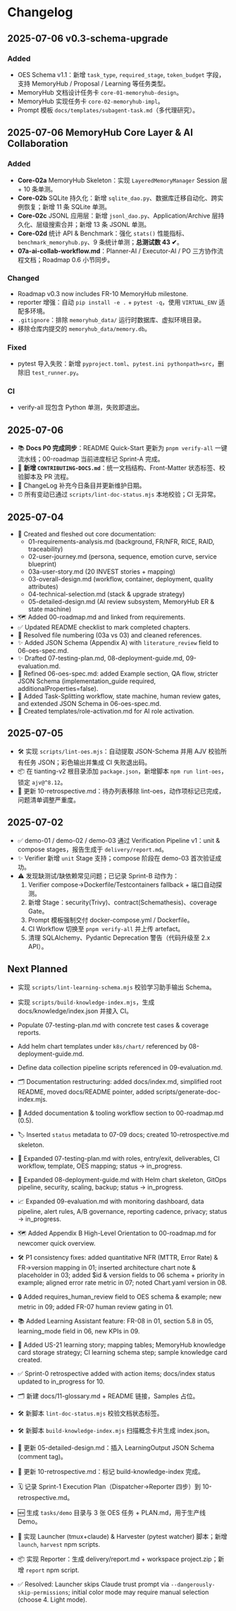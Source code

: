 <!-- status: in_progress -->
# Changelog

## 2025-07-06  v0.3-schema-upgrade
### Added
- OES Schema v1.1：新增 `task_type`, `required_stage`, `token_budget` 字段，支持 MemoryHub / Proposal / Learning 等任务类型。
- MemoryHub 文档设计任务卡 `core-01-memoryhub-design`。
- MemoryHub 实现任务卡 `core-02-memoryhub-impl`。
- Prompt 模板 `docs/templates/subagent-task.md`（多代理研究）。

## 2025-07-06  MemoryHub Core Layer & AI Collaboration
### Added
- **Core-02a** MemoryHub Skeleton：实现 `LayeredMemoryManager` Session 层 + 10 条单测。
- **Core-02b** SQLite 持久化：新增 `sqlite_dao.py`、数据库迁移自动化、跨实例恢复；新增 11 条 SQLite 单测。
- **Core-02c** JSONL 应用层：新增 `jsonl_dao.py`、Application/Archive 层持久化、层级搜索合并；新增 13 条 JSONL 单测。
- **Core-02d** 统计 API & Benchmark：强化 `stats()` 性能指标、`benchmark_memoryhub.py`、9 条统计单测；**总测试数 43 ✔**。
- **07a-ai-collab-workflow.md**：Planner-AI / Executor-AI / PO 三方协作流程文档；Roadmap 0.6 小节同步。

### Changed
- Roadmap v0.3 now includes FR-10 MemoryHub milestone.
- reporter 增强：自动 `pip install -e .` + `pytest -q`，使用 `VIRTUAL_ENV` 适配多环境。
- `.gitignore`：排除 `memoryhub_data/` 运行时数据库、虚拟环境目录。
- 移除仓库内提交的 `memoryhub_data/memory.db`。

### Fixed
- pytest 导入失败：新增 `pyproject.toml`、`pytest.ini pythonpath=src`，删除旧 `test_runner.py`。

### CI
- verify-all 现包含 Python 单测，失败即退出。

## 2025-07-06
- 📚 **Docs P0 完成同步**：README Quick-Start 更新为 `pnpm verify-all` 一键流水线；00-roadmap 当前进度标记 Sprint-A 完成。
- 📝 **新增 `CONTRIBUTING-DOCS.md`**：统一文档结构、Front-Matter 状态标签、校验脚本及 PR 流程。
- 🔄 ChangeLog 补充今日条目并更新维护日期。
- ⏰ 所有变动已通过 `scripts/lint-doc-status.mjs` 本地校验；CI 无异常。

## 2025-07-04
- 📄 Created and fleshed out core documentation:
  - 01-requirements-analysis.md (background, FR/NFR, RICE, RAID, traceability)
  - 02-user-journey.md (persona, sequence, emotion curve, service blueprint)
  - 03a-user-story.md (20 INVEST stories + mapping)
  - 03-overall-design.md (workflow, container, deployment, quality attributes)
  - 04-technical-selection.md (stack & upgrade strategy)
  - 05-detailed-design.md (AI review subsystem, MemoryHub ER & state machine)
- 🗺 Added 00-roadmap.md and linked from requirements.
- ✅ Updated README checklist to mark completed chapters.
- 🔧 Resolved file numbering (03a vs 03) and cleaned references.
- ✨ Added JSON Schema (Appendix A) with `literature_review` field to 06-oes-spec.md.
- ✨ Drafted 07-testing-plan.md, 08-deployment-guide.md, 09-evaluation.md.
- 🔨 Refined 06-oes-spec.md: added Example section, QA flow, stricter JSON Schema (implementation_guide required, additionalProperties=false).
- 🧩 Added Task-Splitting workflow, state machine, human review gates, and extended JSON Schema in 06-oes-spec.md.
- 📝 Created templates/role-activation.md for AI role activation.

## 2025-07-05
- 🛠️ 实现 `scripts/lint-oes.mjs`：自动提取 JSON-Schema 并用 AJV 校验所有任务 JSON；彩色输出并集成 CI 失败退出码。
- 📦 在 tianting-v2 根目录添加 `package.json`，新增脚本 `npm run lint-oes`，锁定 `ajv@^8.12`。
- 📄 更新 10-retrospective.md：待办列表移除 lint-oes，动作项标记已完成，问题清单调整严重度。

## 2025-07-02
- ✅ demo-01 / demo-02 / demo-03 通过 Verification Pipeline v1：unit & compose stages，报告生成于 `delivery/report.md`。
- ✨ Verifier 新增 `unit` Stage 支持；compose 阶段在 demo-03 首次验证成功。
- ⚠️ 发现缺测试/缺依赖常见问题；已记录 Sprint-B 动作为：
  1. Verifier compose→Dockerfile/Testcontainers fallback + 端口自动探测。
  2. 新增 Stage：security(Trivy)、contract(Schemathesis)、coverage Gate。
  3. Prompt 模板强制交付 docker-compose.yml / Dockerfile。
  4. CI Workflow 切换至 `pnpm verify-all` 并上传 artefact。
  5. 清理 SQLAlchemy、Pydantic Deprecation 警告（代码升级至 2.x API）。

## Next Planned
- 实现 `scripts/lint-learning-schema.mjs` 校验学习助手输出 Schema。
- 实现 `scripts/build-knowledge-index.mjs`，生成 docs/knowledge/index.json 并接入 CI。
- Populate 07-testing-plan.md with concrete test cases & coverage reports.
- Add helm chart templates under `k8s/chart/` referenced by 08-deployment-guide.md.
- Define data collection pipeline scripts referenced in 09-evaluation.md.

- 🗂️ Documentation restructuring: added docs/index.md, simplified root README, moved docs/README pointer, added scripts/generate-doc-index.mjs.
- 📃 Added documentation & tooling workflow section to 00-roadmap.md (0.5).
- 🏷️ Inserted `status` metadata to 07-09 docs; created 10-retrospective.md skeleton.
- 🧪 Expanded 07-testing-plan.md with roles, entry/exit, deliverables, CI workflow, template, OES mapping; status → in_progress.
- 🚢 Expanded 08-deployment-guide.md with Helm chart skeleton, GitOps pipeline, security, scaling, backup; status → in_progress.
- 📈 Expanded 09-evaluation.md with monitoring dashboard, data pipeline, alert rules, A/B governance, reporting cadence, privacy; status → in_progress.
- 🗺️ Added Appendix B High-Level Orientation to 00-roadmap.md for newcomer quick overview.
- 🛠️ P1 consistency fixes: added quantitative NFR (MTTR, Error Rate) & FR→version mapping in 01; inserted architecture chart note & placeholder in 03; added $id & version fields to 06 schema + priority in example; aligned error rate metric in 07; noted Chart.yaml version in 08.
- 🔒 Added requires_human_review field to OES schema & example; new metric in 09; added FR-07 human review gating in 01.
- 📚 Added Learning Assistant feature: FR-08 in 01, section 5.8 in 05, learning_mode field in 06, new KPIs in 09.
- 📝 Added US-21 learning story; mapping tables; MemoryHub knowledge card storage strategy; CI learning schema step; sample knowledge card created.
- ✅ Sprint-0 retrospective added with action items; docs/index status updated to in_progress for 10.
- 🗂️ 新建 docs/11-glossary.md + README 链接，Samples 占位。
- 🛠️ 新脚本 `lint-doc-status.mjs` 校验文档状态标签。
- 🛠️ 新脚本 `build-knowledge-index.mjs` 扫描概念卡片生成 index.json。
- 📄 更新 05-detailed-design.md：插入 LearningOutput JSON Schema (comment tag)。
- 📄 更新 10-retrospective.md：标记 build-knowledge-index 完成。
- 🗓️ 记录 Sprint-1 Execution Plan（Dispatcher→Reporter 四步）到 10-retrospective.md。
- 🆕 生成 `tasks/demo` 目录与 3 张 OES 任务 + PLAN.md，用于生产线 Demo。
- 🚀 实现 Launcher (tmux+claude) & Harvester (pytest watcher) 脚本；新增 `launch`, `harvest` npm scripts.
- 📦 实现 Reporter：生成 delivery/report.md + workspace project.zip；新增 `report` npm script.
- ✅ Resolved: Launcher skips Claude trust prompt via `--dangerously-skip-permissions`; initial color mode may require manual selection (choose 4. Light mode). 